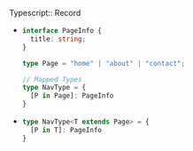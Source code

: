 Typescript:: Record

- ```typescript
  interface PageInfo {
    title: string;
  }
  
  type Page = "home" | "about" | "contact";
  
  // Mapped Types
  type NavType = {
    [P in Page]: PageInfo
  }
  ```
- ```typescript
  type NavType<T extends Page> = {
    [P in T]: PageInfo
  }
  ```